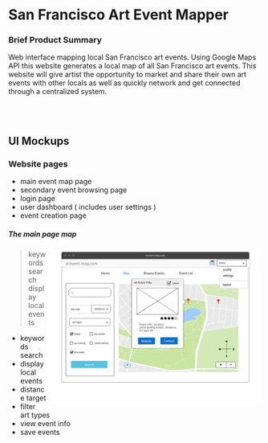 # San Francisco Art Event Mapper

### Brief Product Summary
Web interface mapping local San Francisco art events. Using Google Maps API this website generates a local map of all San Francisco art events. This website will give artist the opportunity to market and share their own art events with other locals as well as quickly network and get connected through a centralized system.

<br><br>

## UI Mockups
### Website pages

* main event map page
* secondary event browsing page 
* login page
* user dashboard ( includes user settings )
* event creation page


##### The main page map





<img src="https://github.com/GandalfGrey123/sf-art-mapper/blob/master/read-me-docs/ui-mockup.png" align=right width=85%>

> keywords search
> display local events


<div>

<ul>
<li>keywords search</li>
<li>display local events</li>
<li>distance target</li>
<li>filter art types </li>
<li>view event info</li>
<li>save events </li>
</ul>  

</div>
